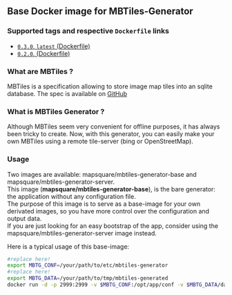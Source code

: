 ## Base Docker image for MBTiles-Generator

### Supported tags and respective `Dockerfile` links
* [`0.3.0`, `latest` (Dockerfile)](https://github.com/mapsquare/mbtiles-generator/tree/master/docker/base)
* [`0.2.0`, (Dockerfile)](https://github.com/mapsquare/mbtiles-generator/tree/master/docker/base)

### What are MBTiles ?
MBTiles is a specification allowing to store image map tiles into an sqlite database.
The spec is available on [GitHub](https://github.com/mapbox/mbtiles-spec)

### What is MBTiles Generator ?
Although MBTiles seem very convenient for offline purposes, it has always been tricky to create. 
Now, with this generator, you can easily make your own MBTiles using a remote tile-server (bing or OpenStreetMap).

### Usage
Two images are available: mapsquare/mbtiles-generator-base and mapsquare/mbtiles-generator-server.  
This image (**mapsquare/mbtiles-generator-base**), is the bare generator: the application without any configuration file.  
The purpose of this image is to serve as a base-image for your own derivated images, so you have more control over the configuration and output data.  
If you are just looking for an easy bootstrap of the app, consider using the mapsquare/mbtiles-generator-server image instead.  

Here is a typical usage of this base-image:  
```sh
#replace here!
export MBTG_CONF=/your/path/to/etc/mbtiles-generator 
#replace here!
export MBTG_DATA=/your/path/to/tmp/mbtiles-generated
docker run -d -p 2999:2999 -v $MBTG_CONF:/opt/app/conf -v $MBTG_DATA/data:/opt/app/data --name=mbtiles-generator mapsquare/mbtiles-generator-base:latest
```